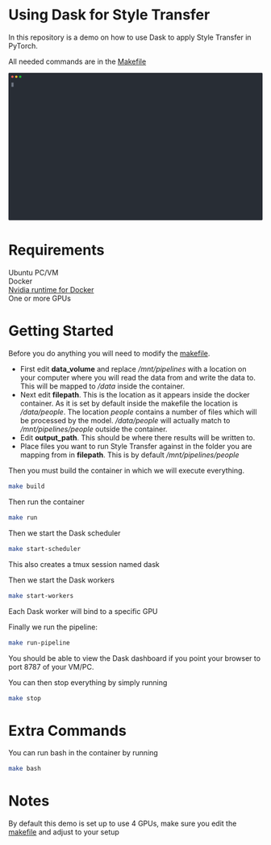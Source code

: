 # Using Dask for Style Transfer
In this repository is a demo on how to use Dask to apply Style Transfer in PyTorch. 

All needed commands are in the [Makefile](Makefile)

<p align="center">
  <img width="800" src="./images/style.svg">
</p>

# Requirements
Ubuntu PC/VM  
Docker  
[Nvidia runtime for Docker](https://github.com/NVIDIA/nvidia-container-runtime)  
One or more GPUs  

# Getting Started 
Before you do anything you will need to modify the [makefile](Makefile).
* First edit **data_volume** and replace _/mnt/pipelines_ with a location on your computer where you will read the data from and write the data to. This will be mapped to _/data_ inside the container. 
* Next edit **filepath**. This is the location as it appears inside the docker container. As it is set by default inside the makefile the location is _/data/people_. The location _people_ contains a number of files which will be processed by the model. _/data/people_ will actually match to _/mnt/pipelines/people_ outside the container. 
* Edit **output_path**. This should be where there results will be written to.
* Place files you want to run Style Transfer against in the folder you are mapping from in **filepath**. This is by default _/mnt/pipelines/people_


Then you must build the container in which we will execute everything.

```bash
make build
```

Then run the container

```bash
make run
```

Then we start the Dask scheduler
```bash
make start-scheduler
```
This also creates a tmux session named dask

Then we start the Dask workers
```bash
make start-workers
```
Each Dask worker will bind to a specific GPU

Finally we run the pipeline:
```bash
make run-pipeline
```

You should be able to view the Dask dashboard if you point your browser to port 8787 of your VM/PC.

You can then stop everything by simply running
```bash
make stop
```

# Extra Commands
You can run bash in the container by running
```bash
make bash
```

# Notes

By default this demo is set up to use 4 GPUs, make sure you edit the [makefile](Makefile) and adjust to your setup



